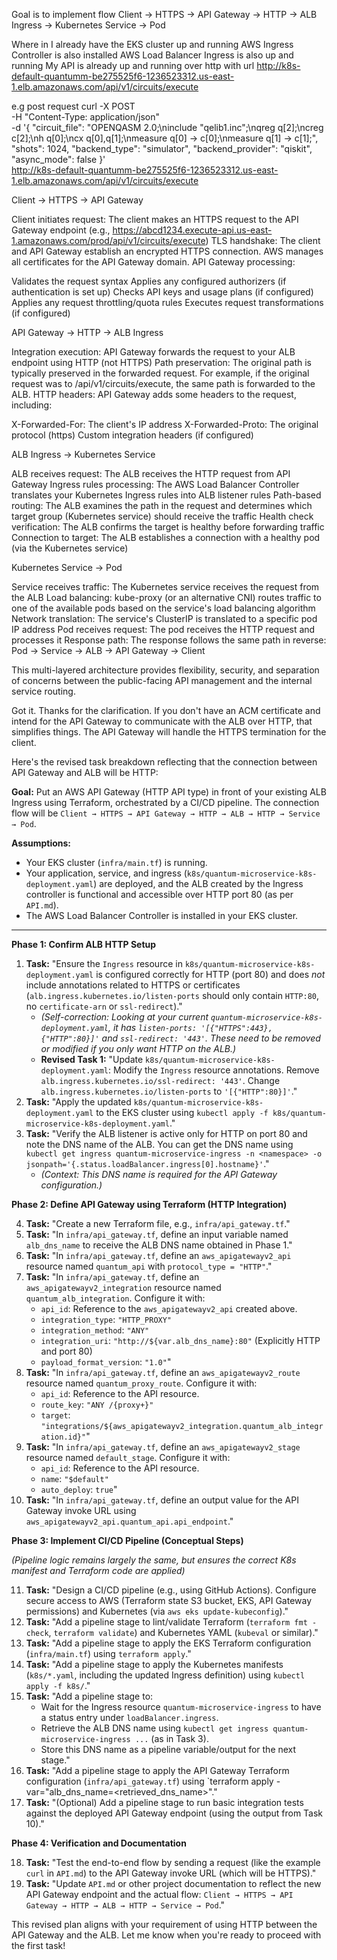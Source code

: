 Goal is to implement flow 
Client → HTTPS → API Gateway → HTTP → ALB Ingress → Kubernetes Service → Pod

Where in I already have the EKS cluster up and running
AWS Ingress Controller is also installed
AWS Load Balancer Ingress is also up and running
My API is already up and running over http with url
http://k8s-default-quantumm-be275525f6-1236523312.us-east-1.elb.amazonaws.com/api/v1/circuits/execute

e.g post request
curl -X POST \
  -H "Content-Type: application/json" \
  -d '{
    "circuit_file": "OPENQASM 2.0;\ninclude \"qelib1.inc\";\nqreg q[2];\ncreg c[2];\nh q[0];\ncx q[0],q[1];\nmeasure q[0] -> c[0];\nmeasure q[1] -> c[1];",
    "shots": 1024,
    "backend_type": "simulator",
    "backend_provider": "qiskit",
    "async_mode": false
  }' \
  http://k8s-default-quantumm-be275525f6-1236523312.us-east-1.elb.amazonaws.com/api/v1/circuits/execute



Client → HTTPS → API Gateway

Client initiates request: The client makes an HTTPS request to the API Gateway endpoint (e.g., https://abcd1234.execute-api.us-east-1.amazonaws.com/prod/api/v1/circuits/execute)
TLS handshake: The client and API Gateway establish an encrypted HTTPS connection. AWS manages all certificates for the API Gateway domain.
API Gateway processing:

Validates the request syntax
Applies any configured authorizers (if authentication is set up)
Checks API keys and usage plans (if configured)
Applies any request throttling/quota rules
Executes request transformations (if configured)



API Gateway → HTTP → ALB Ingress

Integration execution: API Gateway forwards the request to your ALB endpoint using HTTP (not HTTPS)
Path preservation: The original path is typically preserved in the forwarded request. For example, if the original request was to /api/v1/circuits/execute, the same path is forwarded to the ALB.
HTTP headers: API Gateway adds some headers to the request, including:

X-Forwarded-For: The client's IP address
X-Forwarded-Proto: The original protocol (https)
Custom integration headers (if configured)



ALB Ingress → Kubernetes Service

ALB receives request: The ALB receives the HTTP request from API Gateway
Ingress rules processing: The AWS Load Balancer Controller translates your Kubernetes Ingress rules into ALB listener rules
Path-based routing: The ALB examines the path in the request and determines which target group (Kubernetes service) should receive the traffic
Health check verification: The ALB confirms the target is healthy before forwarding traffic
Connection to target: The ALB establishes a connection with a healthy pod (via the Kubernetes service)

Kubernetes Service → Pod

Service receives traffic: The Kubernetes service receives the request from the ALB
Load balancing: kube-proxy (or an alternative CNI) routes traffic to one of the available pods based on the service's load balancing algorithm
Network translation: The service's ClusterIP is translated to a specific pod IP address
Pod receives request: The pod receives the HTTP request and processes it
Response path: The response follows the same path in reverse: Pod → Service → ALB → API Gateway → Client

This multi-layered architecture provides flexibility, security, and separation of concerns between the public-facing API management and the internal service routing.



Got it. Thanks for the clarification. If you don't have an ACM certificate and intend for the API Gateway to communicate with the ALB over HTTP, that simplifies things. The API Gateway will handle the HTTPS termination for the client.

Here's the revised task breakdown reflecting that the connection between API Gateway and ALB will be HTTP:

**Goal:** Put an AWS API Gateway (HTTP API type) in front of your existing ALB Ingress using Terraform, orchestrated by a CI/CD pipeline. The connection flow will be `Client → HTTPS → API Gateway → HTTP → ALB → HTTP → Service → Pod`.

**Assumptions:**
*   Your EKS cluster (`infra/main.tf`) is running.
*   Your application, service, and ingress (`k8s/quantum-microservice-k8s-deployment.yaml`) are deployed, and the ALB created by the Ingress controller is functional and accessible over HTTP port 80 (as per `API.md`).
*   The AWS Load Balancer Controller is installed in your EKS cluster.

---


**Phase 1: Confirm ALB HTTP Setup**

1.  **Task:** "Ensure the `Ingress` resource in `k8s/quantum-microservice-k8s-deployment.yaml` is configured correctly for HTTP (port 80) and does *not* include annotations related to HTTPS or certificates (`alb.ingress.kubernetes.io/listen-ports` should only contain `HTTP:80`, no `certificate-arn` or `ssl-redirect`)."
    *   *(Self-correction: Looking at your current `quantum-microservice-k8s-deployment.yaml`, it has `listen-ports: '[{"HTTPS":443}, {"HTTP":80}]'` and `ssl-redirect: '443'`. These need to be removed or modified if you *only* want HTTP on the ALB.)*
    *   **Revised Task 1:** "Update `k8s/quantum-microservice-k8s-deployment.yaml`: Modify the `Ingress` resource annotations. Remove `alb.ingress.kubernetes.io/ssl-redirect: '443'`. Change `alb.ingress.kubernetes.io/listen-ports` to `'[{"HTTP":80}]'`."
2.  **Task:** "Apply the updated `k8s/quantum-microservice-k8s-deployment.yaml` to the EKS cluster using `kubectl apply -f k8s/quantum-microservice-k8s-deployment.yaml`."
3.  **Task:** "Verify the ALB listener is active only for HTTP on port 80 and note the DNS name of the ALB. You can get the DNS name using `kubectl get ingress quantum-microservice-ingress -n <namespace> -o jsonpath='{.status.loadBalancer.ingress[0].hostname}'`."
    *   *(Context: This DNS name is required for the API Gateway configuration.)*

**Phase 2: Define API Gateway using Terraform (HTTP Integration)**

4.  **Task:** "Create a new Terraform file, e.g., `infra/api_gateway.tf`."
5.  **Task:** "In `infra/api_gateway.tf`, define an input variable named `alb_dns_name` to receive the ALB DNS name obtained in Phase 1."
6.  **Task:** "In `infra/api_gateway.tf`, define an `aws_apigatewayv2_api` resource named `quantum_api` with `protocol_type = "HTTP"`."
7.  **Task:** "In `infra/api_gateway.tf`, define an `aws_apigatewayv2_integration` resource named `quantum_alb_integration`. Configure it with:
    *   `api_id`: Reference to the `aws_apigatewayv2_api` created above.
    *   `integration_type`: `"HTTP_PROXY"`
    *   `integration_method`: `"ANY"`
    *   `integration_uri`: `"http://${var.alb_dns_name}:80"` (Explicitly HTTP and port 80)
    *   `payload_format_version`: `"1.0"`"
8.  **Task:** "In `infra/api_gateway.tf`, define an `aws_apigatewayv2_route` resource named `quantum_proxy_route`. Configure it with:
    *   `api_id`: Reference to the API resource.
    *   `route_key`: `"ANY /{proxy+}"`
    *   `target`: `"integrations/${aws_apigatewayv2_integration.quantum_alb_integration.id}"`"
9.  **Task:** "In `infra/api_gateway.tf`, define an `aws_apigatewayv2_stage` resource named `default_stage`. Configure it with:
    *   `api_id`: Reference to the API resource.
    *   `name`: `"$default"`
    *   `auto_deploy`: `true`"
10. **Task:** "In `infra/api_gateway.tf`, define an output value for the API Gateway invoke URL using `aws_apigatewayv2_api.quantum_api.api_endpoint`."

**Phase 3: Implement CI/CD Pipeline (Conceptual Steps)**

*(Pipeline logic remains largely the same, but ensures the correct K8s manifest and Terraform code are applied)*

11. **Task:** "Design a CI/CD pipeline (e.g., using GitHub Actions). Configure secure access to AWS (Terraform state S3 bucket, EKS, API Gateway permissions) and Kubernetes (via `aws eks update-kubeconfig`)."
12. **Task:** "Add a pipeline stage to lint/validate Terraform (`terraform fmt -check`, `terraform validate`) and Kubernetes YAML (`kubeval` or similar)."
13. **Task:** "Add a pipeline stage to apply the EKS Terraform configuration (`infra/main.tf`) using `terraform apply`."
14. **Task:** "Add a pipeline stage to apply the Kubernetes manifests (`k8s/*.yaml`, including the updated Ingress definition) using `kubectl apply -f k8s/`."
15. **Task:** "Add a pipeline stage to:
    *   Wait for the Ingress resource `quantum-microservice-ingress` to have a status entry under `loadBalancer.ingress`.
    *   Retrieve the ALB DNS name using `kubectl get ingress quantum-microservice-ingress ...` (as in Task 3).
    *   Store this DNS name as a pipeline variable/output for the next stage."
16. **Task:** "Add a pipeline stage to apply the API Gateway Terraform configuration (`infra/api_gateway.tf`) using `terraform apply -var="alb_dns_name=<retrieved_dns_name>"."
17. **Task:** "(Optional) Add a pipeline stage to run basic integration tests against the deployed API Gateway endpoint (using the output from Task 10)."

**Phase 4: Verification and Documentation**

18. **Task:** "Test the end-to-end flow by sending a request (like the example `curl` in `API.md`) to the API Gateway invoke URL (which will be HTTPS)."
19. **Task:** "Update `API.md` or other project documentation to reflect the new API Gateway endpoint and the actual flow: `Client → HTTPS → API Gateway → HTTP → ALB → HTTP → Service → Pod`."

This revised plan aligns with your requirement of using HTTP between the API Gateway and the ALB. Let me know when you're ready to proceed with the first task!
